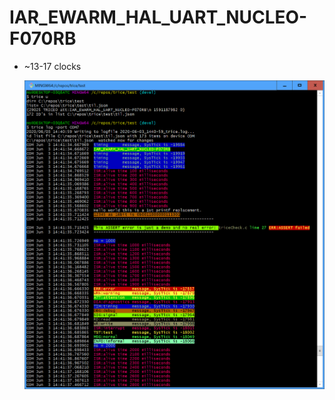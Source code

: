 # IAR_EWARM_HAL_UART_NUCLEO-F070RB
- ~13-17 clocks

  ![IAR_EWARM_HAL_UART_NUCLEO-F070RB.PNG](./README.media/IAR_EWARM_HAL_UART_NUCLEO-F070RB.PNG)
